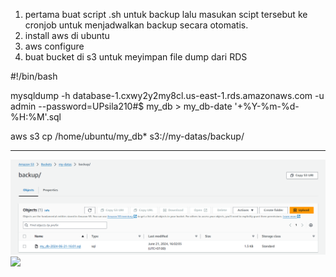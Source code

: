 1. pertama buat script .sh untuk backup lalu masukan scipt tersebut ke cronjob untuk menjadwalkan backup secara otomatis.
2. install aws di ubuntu
3. aws configure
4. buat bucket di s3 untuk meyimpan file dump dari RDS


#!/bin/bash

mysqldump -h database-1.cxwy2y2my8cl.us-east-1.rds.amazonaws.com -u admin --password=UPsila210#$ my_db > my_db-date '+%Y-%m-%d-%H:%M'.sql

aws s3 cp /home/ubuntu/my_db* s3://my-datas/backup/

-------------------------
<img src="https://raw.githubusercontent.com/AbelJasen15/RDS---S3-Simple-Backup-Script/main/Screenshot%202024-06-21%20160524.png"/>
<img src="![image](https://github.com/AbelJasen15/RDS---S3-Simple-Backup-Script/assets/14936805/d2211b0d-6b91-4324-8012-8a070d1897da)"/>
